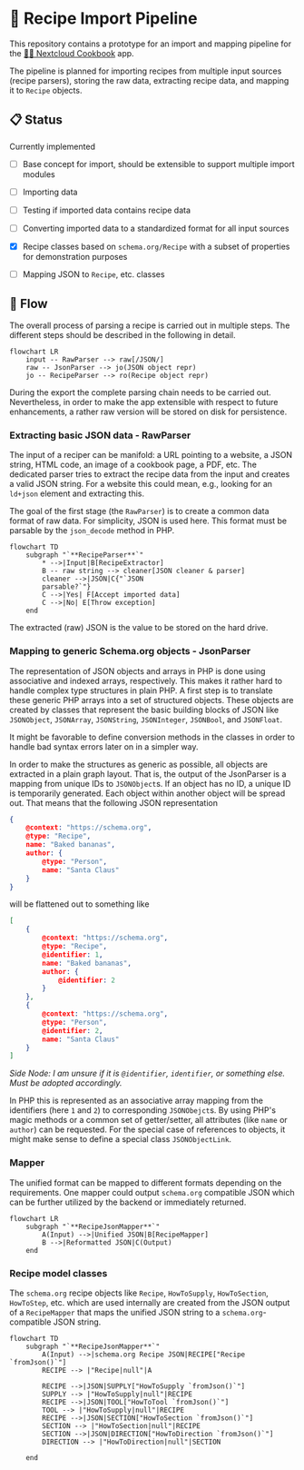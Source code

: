 # 🚰 Recipe Import Pipeline

This repository contains a prototype for an import and mapping pipeline for the [🧑‍🍳 Nextcloud Cookbook](https://github.com/nextcloud/cookbook/) app.

The pipeline is planned for importing recipes from multiple input sources (recipe parsers), storing the raw data, extracting recipe data, and mapping it to `Recipe` objects.

## 📋 Status

Currently implemented

- [ ] Base concept for import, should be extensible to support multiple import modules
- [ ] Importing data
- [ ] Testing if imported data contains recipe data
- [ ] Converting imported data to a standardized format for all input sources
- [x] Recipe classes based on `schema.org/Recipe` with a subset of properties for demonstration purposes
- [ ] Mapping JSON to `Recipe`, etc. classes


## 🔀 Flow

The overall process of parsing a recipe is carried out in multiple steps.
The different steps should be described in the following in detail.

```mermaid
flowchart LR
    input -- RawParser --> raw[/JSON/]
    raw -- JsonParser --> jo(JSON object repr)
    jo -- RecipeParser --> ro(Recipe object repr)
```

During the export the complete parsing chain needs to be carried out.
Nevertheless, in order to make the app extensible with respect to future enhancements, a rather raw version will be stored on disk for persistence.

### Extracting basic JSON data - RawParser

The input of a reciper can be manifold: a URL pointing to a website, a JSON string, HTML code, an image of a cookbook page, a PDF, etc.
The dedicated parser tries to extract the recipe data from the input and creates a valid JSON string.
For a website this could mean, e.g., looking for an `ld+json` element and extracting this.

The goal of the first stage (the `RawParser`) is to create a common data format of raw data.
For simplicity, JSON is used here.
This format must be parsable by the `json_decode` method in PHP.

```mermaid
flowchart TD
    subgraph "`**RecipeParser**`"
        * -->|Input|B[RecipeExtractor]
        B -- raw string --> cleaner[JSON cleaner & parser]
        cleaner -->|JSON|C{"`JSON
        parsable?`"}
        C -->|Yes| F[Accept imported data]
        C -->|No| E[Throw exception]
    end
```

The extracted (raw) JSON is the value to be stored on the hard drive.

### Mapping to generic Schema.org objects - JsonParser

The representation of JSON objects and arrays in PHP is done using associative and indexed arrays, respectively.
This makes it rather hard to handle complex type structures in plain PHP.
A first step is to translate these generic PHP arrays into a set of structured objects.
These objects are created by classes that represent the basic building blocks of JSON like `JSONObject`, `JSONArray`, `JSONString`, `JSONInteger`, `JSONBool`, and `JSONFloat`.

It might be favorable to define conversion methods in the classes in order to handle bad syntax errors later on in a simpler way.

In order to make the structures as generic as possible, all objects are extracted in a plain graph layout.
That is, the output of the JsonParser is a mapping from unique IDs to `JSONObject`s.
If an object has no ID, a unique ID is temporarily generated.
Each object within another object will be spread out.
That means that the following JSON representation
```json
{
    @context: "https://schema.org",
    @type: "Recipe",
    name: "Baked bananas",
    author: {
        @type: "Person",
        name: "Santa Claus"
    }
}
```
will be flattened out to something like
```json
[
    {
        @context: "https://schema.org",
        @type: "Recipe",
        @identifier: 1,
        name: "Baked bananas",
        author: {
            @identifier: 2
        }
    },
    {
        @context: "https://schema.org",
        @type: "Person",
        @identifier: 2,
        name: "Santa Claus"
    }
]
```

_Side Node: I am unsure if it is `@identifier`, `identifier`, or something else. Must be adopted accordingly._

In PHP this is represented as an associative array mapping from the identifiers (here `1` and  `2`) to corresponding `JSONObejct`s.
By using PHP's magic methods or a common set of getter/setter, all attributes (like `name` or `author`) can be requested.
For the special case of references to objects, it might make sense to define a special class `JSONObjectLink`.

### Mapper

The unified format can be mapped to different formats depending on the requirements. One mapper could output `schema.org` compatible JSON which can be further utilized by the backend or immediately returned.

```mermaid
flowchart LR
    subgraph "`**RecipeJsonMapper**`"
        A(Input) -->|Unified JSON|B[RecipeMapper]
        B -->|Reformatted JSON|C(Output)
    end
```


### Recipe model classes

The `schema.org` recipe objects like `Recipe`, `HowToSupply`, `HowToSection`, `HowToStep`, etc. which are used internally are created from the JSON output of a `RecipeMapper` that maps the unified JSON string to a `schema.org`-compatible JSON string.

```mermaid
flowchart TD
    subgraph "`**RecipeJsonMapper**`"
        A(Input) -->|schema.org Recipe JSON|RECIPE["Recipe `fromJson()`"]
        RECIPE --> |"Recipe|null"|A
        
        RECIPE -->|JSON|SUPPLY["HowToSupply `fromJson()`"]
        SUPPLY --> |"HowToSupply|null"|RECIPE
        RECIPE -->|JSON|TOOL["HowToTool `fromJson()`"]
        TOOL --> |"HowToSupply|null"|RECIPE
        RECIPE -->|JSON|SECTION["HowToSection `fromJson()`"]
        SECTION --> |"HowToSection|null"|RECIPE
        SECTION -->|JSON|DIRECTION["HowToDirection `fromJson()`"]
        DIRECTION --> |"HowToDirection|null"|SECTION

    end
```
